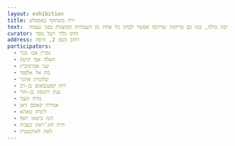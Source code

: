 ```yaml
---
layout: exhibition
title: ירח משתקף באספלט
text:  התערוכה 'ירח מסתקף באספלט' מסכמת שנת פעילות של אמניות שנפגשו בשלוש ערים - חיפה, ירשלים ולוד - במסגרת הפרויקט ל'מנהיגות נשים בתרבות'. מראשיותו, הוגדר התהליך על בסיס מאפייני הדמיון והשוני שבין חברות הקבוצה. האמניות מגיעות ממרקמי חיים שונים ויש ביניהן דתיות, חילוניות, מסורתיות, מוסלמיות, יהודיות, דרוזיות, אימהות, רווקות ונשואות. אולם בעה בעת, הן חולקות את חוויית המתח שמתגלה בין העשייה האמנויתית לעצמתן של מסגרות תחיי היום-יום. בלבה של תערוכה זו מתקיימים מפגשים קונפליקטואליים בין כוחות מנוגדים, השואפים להגיע לאיזון בלתי אפשרי. הדומה והשונה, האחדותי והמפוצל, הזר והמוכר מעמידים נרטיב לקריאת התערוכה כולה, כמו גם פריזמה שדרכה אפשר לבחון כל אחת מן העבודות המוצגות בפני עצמה.
curator: הדס גלזר ויעל מסר
address: רחוב הגפן 2, חיפה
participators: 
  - נסרין אבו בכר
  - האלה אבו קישק
  - שני אברמוביץ
  - בת אל אלפסי
  - שלומית אתגר
  - רות קסטנבאום בן-דב
  - ענת רוזנסון בן-חור
  - מרח זועבי
  - אמירה קאסם זיאן
  - לינדה טאהא
  - דנה ביטאו יוסף
  - ודיה חוג'ראת כעביה 
  - לאה לאוקשטיין
---
```

